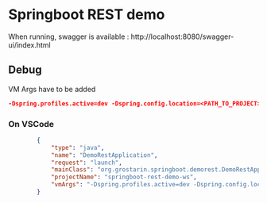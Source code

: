 # Springboot REST demo

When running, swagger is available : http://localhost:8080/swagger-ui/index.html

## Debug

VM Args have to be added 

```json
-Dspring.profiles.active=dev -Dspring.config.location=<PATH_TO_PROJECT>/springboot-rest-demo-config/src/main/resources/springboot-rest-demo.yml
```

### On VSCode

```json
        {
            "type": "java",
            "name": "DemoRestApplication",
            "request": "launch",
            "mainClass": "org.grostarin.springboot.demorest.DemoRestApplication",
            "projectName": "springboot-rest-demo-ws",
            "vmArgs": "-Dspring.profiles.active=dev -Dspring.config.location=<PATH_TO_PROJECT>springboot-rest-demo-config\\src\\main\\resources\\springboot-rest-demo.yml"
        }
```